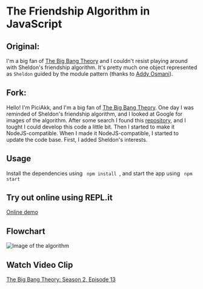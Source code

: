 # The Friendship Algorithm in JavaScript

## Original:

I'm a big fan of [The Big Bang Theory](http://www.cbs.com/shows/big_bang_theory/) and I couldn't resist playing around with Sheldon's friendship algorithm. It's pretty much one object represented as ```Sheldon``` guided by the module pattern (thanks to [Addy Osmani](http://addyosmani.com/resources/essentialjsdesignpatterns/book/#modulepatternjavascript)).

## Fork:

Hello! I'm PiciAkk, and I'm a big fan of [The Big Bang Theory](http://www.cbs.com/shows/big_bang_theory). One day I was reminded of Sheldon's friendship algorithm, and I looked at Google for images of the algorithm. After some search I found this [repository](https://github.com/marklreyes/The-Friendship-Algorithm), and I tought I could develop this code a little bit. Then I started to make it NodeJS-compatible. When I made it NodeJS-compatible, I started to update the code base. First, I added Sheldon's interests.

Usage
--------------

Install the dependencies using
<code>
npm install
</code>,
and start the app using
<code>
npm start
</code>

Try out online using REPL.it
--------------
[Online demo](https://replit.com/@PiciAkk/The-Friendship-Algorithm)

Flowchart
--------------
![Image of the algorithm](http://img2.wikia.nocookie.net/__cb20121011222658/bigbangtheory/images/f/ff/Freind1.jpg)

Watch Video Clip
--------------
[The Big Bang Theory: Season 2, Episode 13](https://www.youtube.com/watch?v=k0xgjUhEG3U)
